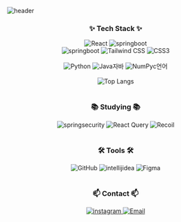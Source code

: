 ![header](https://capsule-render.vercel.app/api?type=waving&color=random&height=300&section=header&text=HELLO%20THERE-nl-I’m%20Suho%20Kim,%20a%20developer%20who%20loves%20climbing.&fontSize=35)



<h3 align="center">✨ Tech Stack ✨</h3>

<div align="center">
  <img src="https://img.shields.io/badge/react-20232a.svg?style=for-the-badge&logo=react&logoColor=61DAFB" alt="React" />
  <img src="https://img.shields.io/badge/javascript-F7DF1E.svg?style=for-the-badge&logo=javascript&logoColor=20232a" alt="springboot" />
</div>

<div align="center">
  <img src="https://img.shields.io/badge/springboot-6DB33F.svg?style=for-the-badge&logo=springboot&logoColor=white" alt="springboot" />
  <img src="https://img.shields.io/badge/tailwindcss-1daabb.svg?style=for-the-badge&logo=tailwind-css&logoColor=white" alt="Tailwind CSS" />
  <img src="https://img.shields.io/badge/css3-1572B6.svg?style=for-the-badge&logo=css3&logoColor=white" alt="CSS3" />
</div>


<br>

<div align="center">
  <img src="https://img.shields.io/badge/python-3670A0?style=for-the-badge&logo=python&logoColor=ffdd54" alt="Python" />
  <img src="https://img.shields.io/badge" alt="Java" />자바
  <img src="https://img.shields.io/badge/numpy-4d77cf.svg?style=for-the-badge&logo=numpy&logoColor=white" alt="NumPy" />c언어
</div>

<br>

<div align="center">
  <img src="https://github-readme-stats.vercel.app/api/top-langs/?username=suhokym&layout=compact" alt="Top Langs">
</div>

<br>

<h3 align="center">📚 Studying 📚</h3>

<div align="center">
  <img src="https://img.shields.io/badge/springsecurity-6DB33F.svg?style=for-the-badge&logo=springsecurity&logoColor=white" alt="springsecurity" />
  <img src="https://img.shields.io/badge/React%20Query-FF4154?style=for-the-badge&logo=react%20query&logoColor=white" alt="React Query" />
  <img src="https://img.shields.io/badge/Recoil-3578E5?style=for-the-badge&logo=recoil&logoColor=white" alt="Recoil" />
</div>

<br>

<h3 align="center">🛠 Tools 🛠</h3>

<div align="center">
  <img src="https://img.shields.io/badge/github-181717.svg?style=for-the-badge&logo=github&logoColor=white" alt="GitHub" />
    <img src="https://img.shields.io/badge/intellijidea-08253c.svg?style=for-the-badge&logo=intellijidea&logoColor=000000" alt="intellijidea" />
  <img src="https://img.shields.io/badge/figma-F24E1E.svg?style=for-the-badge&logo=figma&logoColor=white" alt="Figma" />
</div>

<br>

<h3 align="center">📫 Contact 📫</h3>

<div align="center">
  <a href="[https://velog.io/@oka1313](https://www.instagram.com/protector_kim)">
    <img src="https://img.shields.io/badge/instagram-2C2C32.svg?style=for-the-badge&logo=instagram&logoColor=FF0069" alt="instagram" />
  </a>
  <a href="mailto:suhokym@gmail.com">
    <img src="https://img.shields.io/badge/suhokym@gmail.com-D14836?style=for-the-badge&logo=gmail&logoColor=white" alt="Email" />
  </a>
</div>
